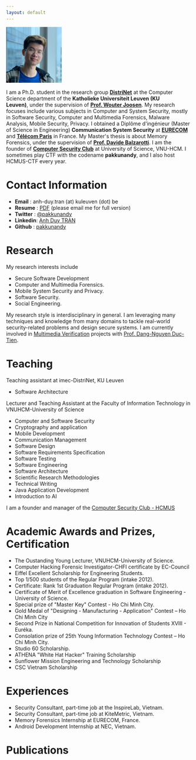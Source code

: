 ```yaml
---
layout: default
---
```


<!-- ![Avatar](./assets/images/avatar.jpeg) -->
<img src="./assets/images/avatar.jpeg"  width="30%" height="20%">

<!-- I'm **Anh Duy TRAN (MSE, CHFI)**. I am a Master (MSE) in **Communication System Security** at [**EURECOM**](https://www.eurecom.fr/en) and [**Télécom Paris**](https://www.telecom-paris.fr/en/home) in France. My research focuses include many subjects in Computer and System Security, mostly in **Computer Forensics**, **Mobile System Security, Privacy** and **Software Security**. I work to help organizations to inspect digital evidence in the cyber-crime investigation process, to design secured systems and software.  -->

I am a Ph.D. student in the research group [**DistriNet**](https://distrinet.cs.kuleuven.be/) at the Computer Science department of the **Katholieke Universiteit Leuven (KU Leuven)**, under the supervision of [**Prof. Wouter Joosen**](https://distrinet.cs.kuleuven.be/people/WouterJoosen).
My research focuses include various subjects in Computer and System Security, mostly in Software Security, Computer and Multimedia Forensics, Malware Analysis, Mobile Security, Privacy.
I obtained a Diplôme d'ingénieur (Master of Science in Engineering) **Communication System Security** at [**EURECOM**](https://www.eurecom.fr/en) and [**Télécom Paris**](https://www.telecom-paris.fr/en/home) in France. My Master's thesis is about Memory Forensics, under the supervision of [**Prof. Davide Balzarotti**](http://s3.eurecom.fr/~balzarot/).
I am the founder of [**Computer Security Club**](https://www.facebook.com/hcmus.compsec.club) at University of Science, VNU-HCM. I sometimes play CTF with the codename **pakkunandy**, and I also host HCMUS-CTF every year.

<!---
I am currently involved in memory forensics research with Prof. [Davide Balzarotti](http://s3.eurecom.fr/~balzarot/). Besides, I am a lecturer and a researcher in Computer Security in [VNU-HCMUS](https://en.hcmus.edu.vn/). In my free time, I play CTF with [NOPS](http://www.s3.eurecom.fr/nops/index.html) team, EURECOM. 
-->

# Contact Information
* **Email**   : anh-duy.tran (at) kuleuven (dot) be
* **Resume**  : [PDF](./assets/pdf/Anh-Duy-Tran-CV.pdf) (please email me for full version)
* **Twitter** : [@pakkunandy](https://twitter.com/pakkunandy)
* **Linkedin**: [Anh Duy TRAN](https://www.linkedin.com/in/anh-duy-tran/)
* **Github**  : [pakkunandy](https://github.com/pakkunandy)

# Research
My research interests include

* Secure Software Development
* Computer and Multimedia Forensics.
* Mobile System Security and Privacy.
* Software Security.
* Social Engineering.

My research style is interdisciplinary in general. I am leveraging many techniques and knowledge from many domains to tackle real-world security-related problems and design secure systems. I am currently involved in [Multimedia Verification](https://github.com/fotoverifier/fotoverifier) projects with [Prof. Dang-Nguyen Duc-Tien](https://dnductien.github.io/). 

# Teaching
Teaching assistant at imec-DistriNet, KU Leuven
* Software Architecture

Lecturer and Teaching Assistant at the Faculty of Information Technology in VNUHCM-University of Science
* Computer and Software Security
* Cryptography and application
* Mobile Development
* Communication Management
* Software Design
* Software Requirements Specification 
* Software Testing 
* Software Engineering
* Software Architecture
* Scientific Research Methodologies
* Technical Writing
* Java Application Development
* Introduction to AI

I am a founder and manager of the [Computer Security Club - HCMUS](https://www.facebook.com/hcmus.compsec.club)
# Academic Awards and Prizes, Certification
* The Oustanding Young Lecturer, VNUHCM-University of Science.
* Computer Hacking Forensic Investigator-CHFI certificate by EC-Council 
* Eiffel Excellent Scholarship for Engineering Students.
* Top 1/500 students of the Regular Program (intake 2012).
* Certificate: Rank 1st Graduation Regular Program (intake 2012).
* Certificate of Merit of Excellence graduation in Software Engineering - University of Science.
* Special prize of "Master Key" Contest - Ho Chi Minh City.
* Gold Medal of "Designing - Manufacturing - Application" Contest – Ho Chi Minh City
* Second Prize in National Competition for Innovation of Students XVIII - Euréka.
* Consolation prize of 25th Young Information Technology Contest – Ho Chi Minh City.
* Studio 60 Scholarship.
* ATHENA "White Hat Hacker" Training Scholarship
* Sunflower Mission Engineering and Technology Scholarship
* CSC Vietnam Scholarship

# Experiences
* Security Consultant, part-time job at the InspireLab, Vietnam.
* Security Consultant, part-time job at KiteMetric, Vietnam.
* Memory Forensics Internship at EURECOM, France.
* Android Development Internship at NEC, Vietnam.

# Publications

<script src="https://bibbase.org/show?bib=https://dblp.org/pid/306/0533.bib&jsonp=1"></script>
